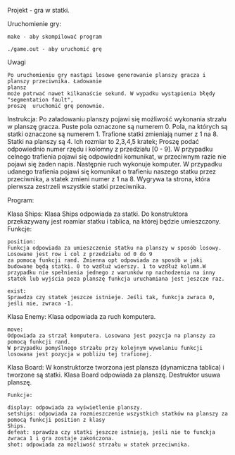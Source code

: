 Projekt - gra w statki.

Uruchomienie gry:

    make - aby skompilować program

    ./game.out - aby uruchomić grę

Uwagi

    Po uruchomieniu gry nastąpi losowe generowanie planszy gracza i planszy przeciwnika. Ładowanie 
    plansz 
    może potrwać nawet kilkanaście sekund. W wypadku wystąpienia błędy "segmentation fault",
    proszę  uruchomić grę ponownie.

Instrukcja:
    Po załadowaniu planszy pojawi się możliwość wykonania strzału w planszę gracza.
    Puste pola oznaczone są numerem 0.
    Pola, na których są statki oznaczone są numerem 1.
    Trafione statki zmieniają numer z 1 na 8.
    Statki na planszy są 4. Ich rozmiar to 2,3,4,5 kratek;
    Proszę podać odpowiednio numer rzędu i kolomny z przedziału [0 - 9].
    W przypadku celnego trafienia pojawi się odpowiedni komunikat, w przeciwnym razie nie pojawi się żaden napis.
    Następnie ruch wykonuje komputer. W przypadku udanego trafienia pojawi się komunikat o trafieniu naszego statku przez
    przeciwnika, a  statek zmieni numer z 1 na 8. Wygrywa ta strona, która pierwsza zestrzeli wszystkie statki przeciwnika.

Program:

Klasa Ships:
    Klasa Ships odpowiada za statki. Do konstruktora przekazywany jest roamiar statku i tablica, na której będzie 
    umieszczony.
    Funkcje:
    
    position:
    Funkcja odpowiada za umieszczenie statku na planszy w sposób losowy. Losowane jest row i col z przedziału od 0 do 9
    za pomocą funkcji rand. Zmienna opt odpowiada za sposób w jaki budowane będą statki. 0 to wzdłuż wierszy. 1 to wzdłuż kolumn.W przypadku nie spełnienia jednego z warunków np nachodzenia na inny statek lub wyjścia poza planszę funkcja uruchamiana jest jeszcze raz.

    exist:
    Sprawdza czy statek jeszcze istnieje. Jeśli tak, funkcja zwraca 0, jeśli nie, zwraca -1.

Klasa Enemy:
    Klasa odpowiada za ruch komputera.

    move:
    Odpowiada za strzał komputera. Losowana jest pozycja na planszy za pomocą funkcji rand.
    W przypadku pomyślnego strzału przy kolejnym wywolaniu funkcji losowana jest pozycja w pobliżu tej trafionej.

Klasa Board:
    W konstruktorze tworzona jest plansza (dynamiczna tablica) i tworzone są statki. Klasa Board odpowiada
    za planszę. Destruktor usuwa planszę.

    Funkcje:

    display: odpowiada za wyświetlenie planszy.
    setships: odpowiada za rozmieszczenie wszystkich statków na planszy za pomocą funkcji position z klasy
    Ships.
    defeat: sprawdza czy statki jeszcze istnieją, jeśli nie to funckja zwraca 1 i gra zostaje zakończona.
    shot: odpowiada za możliwość strzału w statek przeciwnika.



    

